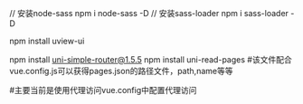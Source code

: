 // 安装node-sass
npm i node-sass -D
// 安装sass-loader
npm i sass-loader -D

npm install uview-ui

npm install uni-simple-router@1.5.5
npm install uni-read-pages   #该文件配合vue.config.js可以获得pages.json的路径文件，path,name等等


#主要当前是使用代理访问vue.config中配置代理访问